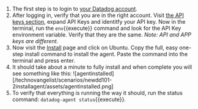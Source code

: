 1.  The first step is to login to <a href="https://app.datadoghq.com" target="_datadog">your Datadog account</a>.
2.  After logging in, verify that you are in the right account. Visit <a href="https://app.datadoghq.com/account/settings#api" target="_datadog">the API keys section</a>, expand API Keys and identitfy your API key.
Now in the terminal, run the `env`{{execute}} command and look for the API Key environment variable. Verify that they are the same.
    *Note: API and APP keys are different.*
3.  Now visit the <a href="https://app.datadoghq.com/account/settings#agent" target="_datadog">Install</a> page and click on Ubuntu. Copy the full, easy one-step install command to install the agent. Paste the command into the terminal and press enter.
4.  It should take about a minute to fully install and when complete you will see something like this:
    ![agentinstalled][/technovangelist/scenarios/newdd101-2installagent/assets/agentinstalled.png]
5.  To verify that everything is running the way it should, run the status command: `datadog-agent status`{{execute}}.
